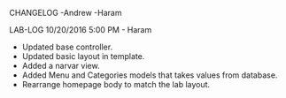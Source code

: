 CHANGELOG
-Andrew
-Haram

LAB-LOG
10/20/2016 5:00 PM - Haram
- Updated base controller.
- Updated basic layout in template.
- Added a narvar view.
- Added Menu and Categories models that takes values from database.
- Rearrange homepage body to match the lab layout.